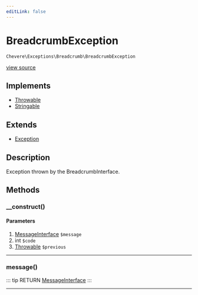 ```yaml
---
editLink: false
---
```


# BreadcrumbException

`Chevere\Exceptions\Breadcrumb\BreadcrumbException`

[view source](https://github.com/chevere/chevere/blob/master/src/Chevere/Exceptions/Breadcrumb/BreadcrumbException.php)

## Implements

- [Throwable](https://www.php.net/manual/class.throwable)
- [Stringable](https://www.php.net/manual/class.stringable)

## Extends

- [Exception](../Core/Exception.md)

## Description

Exception thrown by the BreadcrumbInterface.

## Methods

### __construct()

#### Parameters

1. [MessageInterface](../../Interfaces/Message/MessageInterface.md) `$message`
2. int `$code`
3. [Throwable](https://www.php.net/manual/class.throwable) `$previous`

---

### message()

::: tip RETURN
[MessageInterface](../../Interfaces/Message/MessageInterface.md)
:::

---
